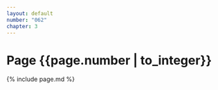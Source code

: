 ```yaml
---
layout: default
number: "062"
chapter: 3
---
```


# Page {{page.number | to_integer}}
{% include page.md %}

